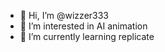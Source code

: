 - 👋 Hi, I’m @wizzer333
- 👀 I’m interested in AI animation
- 🌱 I’m currently learning replicate
  


<!---
wizzer333/wizzer333 is a ✨ special ✨ repository because its `README.md` (this file) appears on your GitHub profile.
You can click the Preview link to take a look at your changes.
--->
